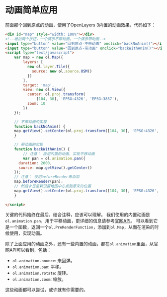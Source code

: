 # 动画简单应用
前面那个回到原点的动画，使用了OpenLayers 3内置的动画效果，代码如下：

```html
<div id="map" style="width: 100%"></div>
<!--增加两个按钮，一个演示不带动画，一个演示带动画-->
<input type="button" value="回到原点-不带动画" onclick="backNoAnim()"></input>
<input type="button" value="回到原点-带动画" onclick="backWithAnim()"></input>
<script type="text/javascript">
	var map = new ol.Map({
		layers: [
		  new ol.layer.Tile({
		    source: new ol.source.OSM()
		  })
		],
		target: 'map',
		view: new ol.View({
		  center: ol.proj.transform(
		      [104, 30], 'EPSG:4326', 'EPSG:3857'),
		  zoom: 10
		})
	});

	// 不带动画的实现
	function backNoAnim() {
    map.getView().setCenter(ol.proj.transform([104, 30], 'EPSG:4326', 'EPSG:3857'));
	}

	// 带动画的实现
	function backWithAnim() {
		// 注意： 应用内置的动画，实现平移动画
		var pan = ol.animation.pan({
      duration: 2000,
      source: map.getView().getCenter()
    });
    // 注意： 使用beforeRender来添加
    map.beforeRender(pan);
    // 然后才是重新设置地图中心点到原来的位置
    map.getView().setCenter(ol.proj.transform([104, 30], 'EPSG:4326', 'EPSG:3857'));
	}
	
</script>
```
关键的代码始终在最后，结合注释，应该可以理解。 我们使用的内置动画是`ol.animation.pan`，用于平移动画，更详细的信息请参考[官网API](http://openlayers.org/en/v3.15.1/apidoc/ol.animation.html#.pan)。 可以看到它是一个函数，返回一个`ol.PreRenderFunction`，添加到`ol.Map`，从而在渲染的时候使用，实现动画。 

除了上面应用的动画之外，还有一些内置的动画，都在`ol.animation`里面，从官网API可以看到，包括：

* `ol.animation.bounce`: 来回弹。
* `ol.animation.pan`: 平移。
* `ol.animation.rotate`: 旋转。
* `ol.animation.zoom`: 缩放。

这些动画都可以尝试，或许就有你需要的。 
